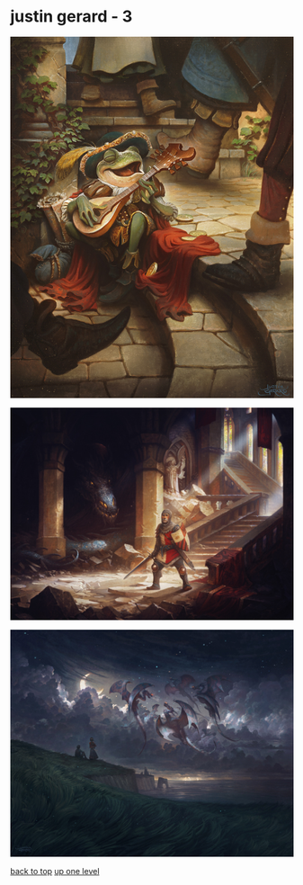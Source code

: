 # justin gerard - 3
[![justin-gerard-2305-v2x02-a-300m.jpg](https://raw.githubusercontent.com/buckmanc/wallpapers/main/desktop/justin%20gerard/justin-gerard-2305-v2x02-a-300m.jpg "justin-gerard-2305-v2x02-a-300m.jpg")](https://raw.githubusercontent.com/buckmanc/wallpapers/main/desktop/justin%20gerard/justin-gerard-2305-v2x02-a-300m.jpg)

[![justin-gerard-dh1900-n37v1x05-300m.jpg](https://raw.githubusercontent.com/buckmanc/wallpapers/main/desktop/justin%20gerard/justin-gerard-dh1900-n37v1x05-300m.jpg "justin-gerard-dh1900-n37v1x05-300m.jpg")](https://raw.githubusercontent.com/buckmanc/wallpapers/main/desktop/justin%20gerard/justin-gerard-dh1900-n37v1x05-300m.jpg)

[![justin-gerard-dh1901-n32-v1x05a-72web.jpg](https://raw.githubusercontent.com/buckmanc/wallpapers/main/desktop/justin%20gerard/justin-gerard-dh1901-n32-v1x05a-72web.jpg "justin-gerard-dh1901-n32-v1x05a-72web.jpg")](https://raw.githubusercontent.com/buckmanc/wallpapers/main/desktop/justin%20gerard/justin-gerard-dh1901-n32-v1x05a-72web.jpg)



[back to top](#)
[up one level](/desktop/README.MD)
